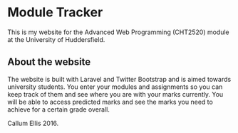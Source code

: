 # Module Tracker

This is my website for the Advanced Web Programming (CHT2520) module at the University of Huddersfield.

## About the website

The website is built with Laravel and Twitter Bootstrap and is aimed towards university students. You enter your modules and assignments so you can keep track of them and see where you are with your marks currently. You will be able to access predicted marks and see the marks you need to achieve for a certain grade overall.

Callum Ellis 2016.
